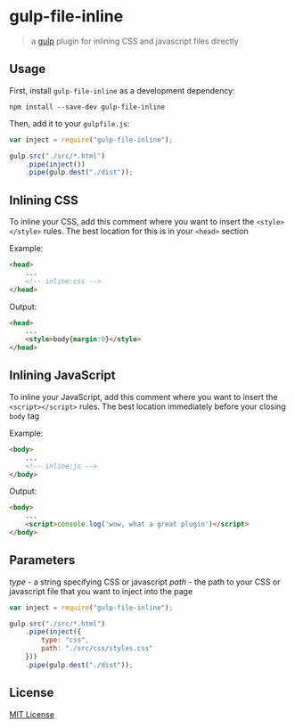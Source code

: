 
# gulp-file-inline

> a [gulp](https://github.com/wearefractal/gulp) plugin for inlining CSS and javascript files directly

## Usage

First, install `gulp-file-inline` as a development dependency:

```shell
npm install --save-dev gulp-file-inline
```

Then, add it to your `gulpfile.js`:

```javascript
var inject = require("gulp-file-inline");

gulp.src("./src/*.html")
	.pipe(inject())
	.pipe(gulp.dest("./dist"));
```

## Inlining CSS
To inline your CSS, add this comment where you want to insert the `<style></style>` rules. The best location for this is in your `<head>` section

Example:
```html
<head>
	...
	<!-- inline:css -->
</head>
```
Output:
```html
<head>
	...
	<style>body{margin:0}</style>
</head>
```

## Inlining JavaScript
To inline your JavaScript, add this comment where you want to insert the `<script></script>` rules. The best location immediately before your closing `body` tag

Example:
```html
<body>
	...
	<!-- inline:js -->
</body>
```
Output:
```html
<body>
	...
	<script>console.log('wow, what a great plugin')</script>
</body>
```

## Parameters

*type* - a string specifying CSS or javascript
*path* - the path to your CSS or javascript file that you want to inject into the page

```javascript
var inject = require("gulp-file-inline");

gulp.src("./src/*.html")
	.pipe(inject({
		type: "css",
		path: "./src/css/styles.css"
	}))
	.pipe(gulp.dest("./dist"));
```

## License

[MIT License](http://en.wikipedia.org/wiki/MIT_License)